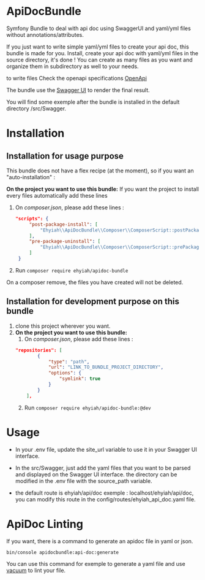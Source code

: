 # ApiDocBundle
Symfony Bundle to deal with api doc using SwaggerUI and yaml/yml files without annotations/attributes.

If you just want to write simple yaml/yml files to create your api doc, this bundle is made for you.
Install, create your api doc with yaml/yml files in the source directory, it's done !
You can create as many files as you want and organize them in subdirectory as well to your needs.

to write files Check the openapi specifications [OpenApi](https://swagger.io/specification/v3/)

The bundle use the [Swagger UI](https://swagger.io/tools/swagger-ui/) to render the final result.

You will find some exemple after the bundle is installed in the default directory /src/Swagger.

# Installation
## Installation for usage purpose
This bundle does not have a flex recipe (at the moment), so if you want an "auto-installation" :

**On the project you want to use this bundle:**
If you want the project to install every files automatically add these lines
1. On *composer.json*, please add these lines :
   ``` json
   "scripts": {
        "post-package-install": [
            "Ehyiah\\ApiDocBundle\\Composer\\ComposerScript::postPackageInstall"
        ],
        "pre-package-uninstall": [
            "Ehyiah\\ApiDocBundle\\Composer\\ComposerScript::prePackageUninstall"
        ]
    }
   ```

2. Run ``composer require ehyiah/apidoc-bundle``

On a composer remove, the files you have created will not be deleted.


## Installation for development purpose on this bundle
1. clone this project wherever you want.
2. **On the project you want to use this bundle:**
    1. On *composer.json*, please add these lines :
   ``` json
   "repositories": [
           {
               "type": "path",
               "url": "LINK_TO_BUNDLE_PROJECT_DIRECTORY",
               "options": {
                   "symlink": true
               }
           }
       ],
   ```
    2. Run ``composer require ehyiah/apidoc-bundle:@dev``

# Usage
- In your .env file, update the site_url variable to use it in your Swagger UI interface.

- In the src/Swagger, just add the yaml files that you want to be parsed and displayed on the Swagger UI interface.
the directory can be modified in the .env file with the source_path variable.

- the default route is ehyiah/api/doc exemple : localhost/ehyiah/api/doc, you can modify this route in the config/routes/ehyiah_api_doc.yaml file.


# ApiDoc Linting
If you want, there is a command to generate an apidoc file in yaml or json.

``` bin/console apidocbundle:api-doc:generate ```

You can use this command for exemple to generate a yaml file and use [vacuum](https://quobix.com/vacuum/api/getting-started) to lint your file.
